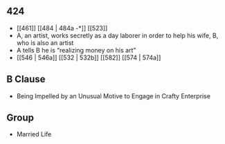 ## 424
- [[461]] [[484 | 484a -*]] [[523]] 
- A, an artist, works secretly as a day laborer in order to help his wife, B, who is also an artist
- A tells B he is “realizing money on his art”
- [[546 | 546a]] [[532 | 532b]] [[582]] [[574 | 574a]] 

## B Clause
- Being Impelled by an Unusual Motive to Engage in Crafty Enterprise

## Group
- Married Life

